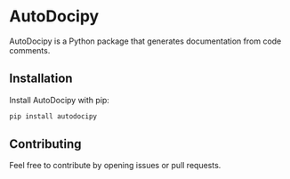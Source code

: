 # AutoDocipy

AutoDocipy is a Python package that generates documentation from code comments.

## Installation

Install AutoDocipy with pip:

```bash
pip install autodocipy
```
## Contributing
Feel free to contribute by opening issues or pull requests.
